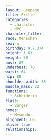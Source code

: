 ```yaml
---
layout: usepage
title: Frille
categories:
  - character
  - NPC
character_title:
race: Menschen
sex: w
birthday: 9.7.374
height: 1.61
weight: 50
bust: 85
underbust: 70
waist: 64
hip: 88
shoulder_width: 38
muscle_mass: 22
functions:
  - Scheiderin
class:
  - Bürger
homes:
  - Mesmudor
alignment: LG
alive: true
relationships:
---
```

